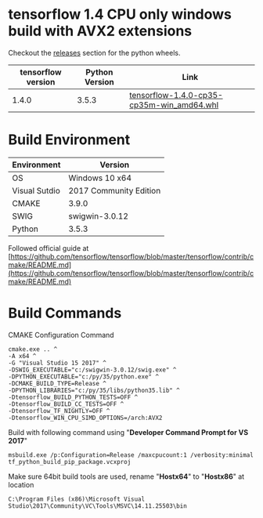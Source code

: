 
# tensorflow 1.4 CPU only windows build with AVX2 extensions

Checkout the [releases](https://github.com/faisalthaheem/tensorflow-windows/releases) section for the python wheels.

tensorflow version|Python Version|Link
-------|----|-----------
1.4.0|3.5.3| [tensorflow-1.4.0-cp35-cp35m-win_amd64.whl](https://github.com/faisalthaheem/tensorflow-windows/releases/download/1.4/tensorflow-1.4.0-cp35-cp35m-win_amd64.whl)

# Build Environment

Environment|Version
-------|----
OS|Windows 10 x64
Visual Sutdio|2017 Community Edition
CMAKE|3.9.0
SWIG|swigwin-3.0.12
Python|3.5.3

Followed official guide at 
[https://github.com/tensorflow/tensorflow/blob/master/tensorflow/contrib/cmake/README.md](https://github.com/tensorflow/tensorflow/blob/master/tensorflow/contrib/cmake/README.md)

# Build Commands

CMAKE Configuration Command

    cmake.exe .. ^
    -A x64 ^
    -G "Visual Studio 15 2017" ^
    -DSWIG_EXECUTABLE="c:/swigwin-3.0.12/swig.exe" ^
    -DPYTHON_EXECUTABLE="c:/py/35/python.exe" ^
    -DCMAKE_BUILD_TYPE=Release ^
    -DPYTHON_LIBRARIES="c:/py/35/libs/python35.lib" ^
    -Dtensorflow_BUILD_PYTHON_TESTS=OFF ^
    -Dtensorflow_BUILD_CC_TESTS=OFF ^
    -Dtensorflow_TF_NIGHTLY=OFF ^
    -Dtensorflow_WIN_CPU_SIMD_OPTIONS=/arch:AVX2

Build with following command using "**Developer Command Prompt for VS 2017**"

    msbuild.exe /p:Configuration=Release /maxcpucount:1 /verbosity:minimal tf_python_build_pip_package.vcxproj

Make sure 64bit build tools are used, rename "**Hostx64**" to "**Hostx86**" at location

    C:\Program Files (x86)\Microsoft Visual Studio\2017\Community\VC\Tools\MSVC\14.11.25503\bin
